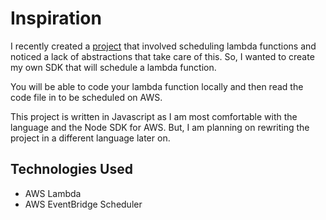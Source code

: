 # Inspiration

I recently created a [project](https://github.com/kllarena07/safa-message-scheduler) that involved scheduling lambda functions and noticed a lack of abstractions that take care of this. So, I wanted to create my own SDK that will schedule a lambda function.

You will be able to code your lambda function locally and then read the code file in to be scheduled on AWS.

This project is written in Javascript as I am most comfortable with the language and the Node SDK for AWS. But, I am planning on rewriting the project in a different language later on.

## Technologies Used

- AWS Lambda
- AWS EventBridge Scheduler